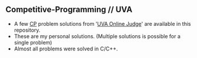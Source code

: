 ## Competitive-Programming // UVA

- A few [CP](https://en.wikipedia.org/wiki/Competitive_programming) problem solutions from '[UVA Online Judge](https://onlinejudge.org/)' are available in this repository.
- These are my personal solutions. (Multiple solutions is possible for a single problem)
- Almost all problems were solved in C/C++.
